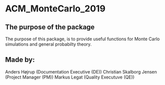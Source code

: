 # ACM_MonteCarlo_2019

## The purpose of the package
The purpose of this package, is to provide useful functions for Monte Carlo simulations and general probabilty theory.

## Made by:
Anders Højrup (Documentation Executive (DE))
Christian Skalborg Jensen (Project Manager (PM))
Markus Legat (Quality Executuve (QE))

